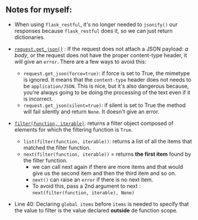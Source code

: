 ## Notes for myself:
- When using ```flask_restful```, it's no longer needed to ```jsonify()``` our responses because ```flask_restful``` does it, 
so we can just return dictionaries.

  
- [```request.get_json()```](https://www.kite.com/python/docs/flask.request.get_json) : If the request does not attach a JSON payload: *a body*, or the request does not have the proper content-type header, it will give an ```error```. 
  There are a few ways to avoid this: 
  - ```request.get_json(force=true)```: if force is set to True, the mimetype is ignored. It means that the ```content-type``` header does not needs to be ```application/JSON```. This is nice, but it's also dangerous because, you're always going to be doing the processing of the text even if it is incorrect.
  - ```request.get_json(silent=true)```: if silent is set to True the method will fail silently and return ```None```. It doesn't give an error.


- [```filter(function, iterable)```](https://www.kite.com/python/docs/builtins.filter): returns a filter object composed of elements for which the filtering function is ```True```.
    - ```list(filter(function, iterable))```: returns a list of all the items that matched the filter function.
    - ```next(filter(function, iterable))``` = returns **the first item** found by the filter function.
        - we can call next again if there are more items and that would give us the second item and then the third item and so on.
        - ```next()``` can raise an ```error``` if there is no next item. 
        -  To avoid this, pass a 2nd argument to next : ```next(filter(function, iterable), None)```
    
- Line 40: Declaring `global items` before `items` is needed to specify that the value to filter is the value declared **outside** de function scope.  
    









